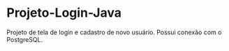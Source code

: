 # Projeto-Login-Java
 Projeto de tela de login e cadastro de novo usuário. 
 Possui conexão com o PostgreSQL.
